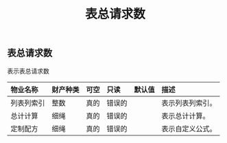 ﻿---
title: 表总请求数
second_title: Aspose.Cells Cloud Documen
type: docs
url: /zh/specification/model/tabletotalrequest/
description: Aspose.Cells 云模型规范：TableTotalRequest。轻松处理 Excel 和其他电子表格文档，具有打开、生成、编辑、拆分、合并、比较和转换等功能
weight: 50
---
## **表总请求数**

表示表总请求数

|物业名称|财产种类|可空|只读|默认值|描述|
|:- |:- |:- |:- |:- |:- |
|列表列索引|整数|真的|错误的||表示列表列索引。|
|总计计算|细绳|真的|错误的||表示总计计算。|
|定制配方|细绳|真的|错误的||表示自定义公式。|

